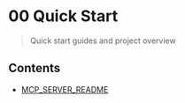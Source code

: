 # 00 Quick Start

> Quick start guides and project overview

## Contents

- [MCP_SERVER_README](./MCP_SERVER_README.md)
